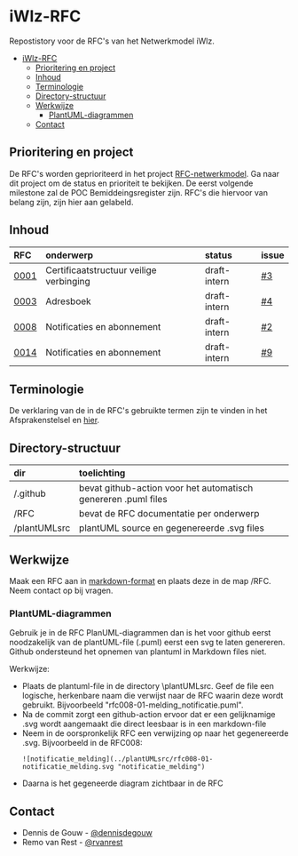 # iWlz-RFC
Repostistory voor de RFC's van het Netwerkmodel iWlz.

- [iWlz-RFC](#iwlz-rfc)
  - [Prioritering en project](#prioritering-en-project)
  - [Inhoud](#inhoud)
  - [Terminologie](#terminologie)
  - [Directory-structuur](#directory-structuur)
  - [Werkwijze](#werkwijze)
    - [PlantUML-diagrammen](#plantuml-diagrammen)
  - [Contact](#contact)


## Prioritering en project
De RFC's worden geprioriteerd in het project [RFC-netwerkmodel](https://github.com/orgs/iStandaarden/projects/5). Ga naar dit project om de status en prioriteit te bekijken. De eerst volgende milestone zal de POC Bemiddeingsregister zijn. RFC's die hiervoor van belang zijn, zijn hier aan gelabeld. 


## Inhoud
|RFC | onderwerp | status | issue |
|:--|:--|:--| :--|
|[0001](RFC/RFC0001%20-%20Certificaatstructuur%20veilige%20verbinging.md) | Certificaatstructuur veilige verbinging | draft-intern | [#3](https://github.com/iStandaarden/iWlz-RFC/issues/3) |
|[0003](RFC/RFC0003%20-%20Adresboek.md) | Adresboek | draft-intern | [#4](https://github.com/iStandaarden/iWlz-RFC/issues/4) |
|[0008](RFC/RFC0008%20-%20Notificaties%20en%20Abonnementen.md) | Notificaties en abonnement | draft-intern | [#2](https://github.com/iStandaarden/iWlz-RFC/issues/2) |
|[0014](RFC//RFC0014%20-%20Functionele%20uitwerking%20aanvragen%20van%20autorisatie.md) | Notificaties en abonnement | draft-intern | [#9](https://github.com/iStandaarden/iWlz-RFC/issues/9) |

## Terminologie
De verklaring van de in de RFC's gebruikte termen zijn te vinden in het Afsprakenstelsel en [hier](/Terminologie.md).

## Directory-structuur
|dir|toelichting|
|:--|:--|
| /.github| bevat github-action voor het automatisch genereren .puml files|
| /RFC | bevat de RFC documentatie per onderwerp|
| /plantUMLsrc | plantUML source en gegenereerde .svg files|

## Werkwijze
Maak een RFC aan in [markdown-format](https://www.markdownguide.org) en plaats deze in de map /RFC. Neem contact op bij vragen. 

### PlantUML-diagrammen
Gebruik je in de RFC PlanUML-diagrammen dan is het voor github eerst noodzakelijk van de plantUML-file (.puml) eerst een svg te laten genereren. Github ondersteund het opnemen van plantuml in Markdown files niet. 

Werkwijze:
- Plaats de plantuml-file in de directory \plantUMLsrc. Geef de file een logische, herkenbare naam die verwijst naar de RFC waarin deze wordt gebruikt. Bijvoorbeeld "rfc008-01-melding_notificatie.puml". 
- Na de commit zorgt een github-action ervoor dat er een gelijknamige .svg wordt aangemaakt die direct leesbaar is in een markdown-file
- Neem in de oorspronkelijk RFC een verwijzing op naar het gegenereerde .svg. Bijvoorbeeld in de RFC008: 
    ```
    ![notificatie_melding](../plantUMLsrc/rfc008-01-notificatie_melding.svg "notificatie_melding")
    ```
- Daarna is het gegeneerde diagram zichtbaar in de RFC
## Contact
* Dennis de Gouw - [@dennisdegouw](https://github.com/dennisdegouw)
* Remo van Rest - [@rvanrest](https://github.com/rvanrest)
